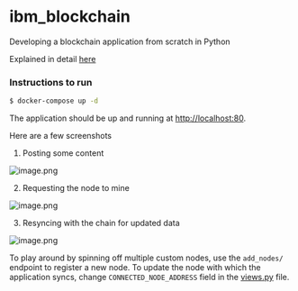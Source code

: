# ibm_blockchain

Developing a blockchain application from scratch in Python

Explained in detail [here](https://www.ibm.com/developerworks/cloud/library/cl-develop-blockchain-app-in-python/index.html)

### Instructions to run

```sh
$ docker-compose up -d
```


The application should be up and running at [http://localhost:80](http://localhost:80).

Here are a few screenshots

1. Posting some content

![image.png](https://github.com/satwikkansal/ibm_blockchain/raw/master/screenshots/1.png)

2. Requesting the node to mine

![image.png](https://github.com/satwikkansal/ibm_blockchain/raw/master/screenshots/2.png)

3. Resyncing with the chain for updated data

![image.png](https://github.com/satwikkansal/ibm_blockchain/raw/master/screenshots/3.png)

To play around by spinning off multiple custom nodes, use the `add_nodes/` endpoint to register a new node. To update the node with which the application syncs, change `CONNECTED_NODE_ADDRESS` field in the [views.py](https://github.com/satwikkansal/ibm_blockchain/blob/master/app/views.py) file.
